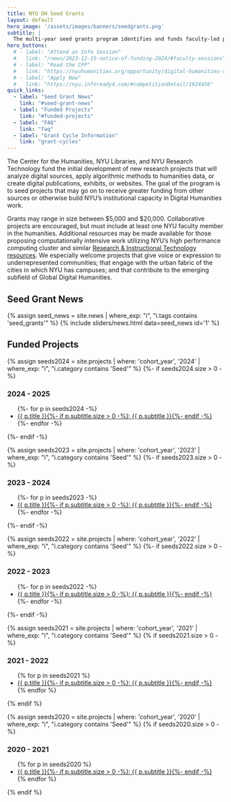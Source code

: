 ```yaml
---
title: NYU DH Seed Grants
layout: default
hero_image: '/assets/images/banners/seedgrants.png'
subtitle: |
  The multi-year seed grants program identifies and funds faculty-led projects that creatively bridge humanistic scholarship with new forms of computation, digital publishing, and digitization.
hero_buttons:
  # - label: "Attend an Info Session"
  #   link: "/news/2023-12-15-notice-of-funding-2024/#faculty-sessions"
  # - label: "Read the CFP"
  #   link: "https://nyuhumanities.org/opportunity/digital-humanities-seed-grants/"
  # - label: "Apply Now"
  #   link: "https://nyu.infoready4.com/#competitionDetail/1924456"
quick_links:
  - label: "Seed Grant News"
    link: "#seed-grant-news"
  - label: "Funded Projects"
    link: "#funded-projects"
  - label: "FAQ"
    link: "faq"
  - label: "Grant Cycle Information"
    link: "grant-cycles"
---
```


The Center for the Humanities, NYU Libraries, and NYU Research Technology fund the initial development of new research projects that will analyze digital sources, apply algorithmic methods to humanities data, or create digital publications, exhibits, or websites. The goal of the program is to seed projects that may go on to receive greater funding from other sources or otherwise build NYU’s institutional capacity in Digital Humanities work.

Grants may range in size between $5,000 and $20,000. Collaborative projects are encouraged, but must include at least one NYU faculty member in the humanities. Additional resources may be made available for those proposing computationally intensive work utilizing NYU’s high performance computing cluster and similar [Research & Instructional Technology resources](https://www.nyu.edu/research/navigating-research-technology.html). We especially welcome projects that give voice or expression to underrepresented communities; that engage with the urban fabric of the cities in which NYU has campuses; and that contribute to the emerging subfield of Global Digital Humanities.

<div class="block py-5" markdown="1">
<h2 id="seed-grant-news">Seed Grant News</h2>

{% assign seed_news = site.news | where_exp: "i", "i.tags contains 'seed_grants'" %}
{% include sliders/news.html data=seed_news id='1' %}
</div>

<h2 id="funded-projects">Funded Projects</h2>

{% assign seeds2024 = site.projects | where: 'cohort_year', '2024' | where_exp: "i", "i.category contains 'Seed'" %}
{%- if seeds2024.size > 0 -%}
  <h3 class="is-size-4">2024 - 2025</h3>
  <ul>
    {%- for p in seeds2024 -%}
      <li><a href="{{ p.url | absolute_url }}">
        {{ p.title }}{%- if p.subtitle.size > 0 -%}:&nbsp;{{ p.subtitle }}{%- endif -%}
      </a></li>
    {%- endfor -%}
  </ul>
{%- endif -%}

{% assign seeds2023 = site.projects | where: 'cohort_year', '2023' | where_exp: "i", "i.category contains 'Seed'" %}
{%- if seeds2023.size > 0 -%}
  <h3 class="is-size-4">2023 - 2024</h3>
  <ul>
    {%- for p in seeds2023 -%}
      <li><a href="{{ p.url | absolute_url }}">
        {{ p.title }}{%- if p.subtitle.size > 0 -%}:&nbsp;{{ p.subtitle }}{%- endif -%}
      </a></li>
    {%- endfor -%}
  </ul>
{%- endif -%}

{% assign seeds2022 = site.projects | where: 'cohort_year', '2022' | where_exp: "i", "i.category contains 'Seed'" %}
{%- if seeds2022.size > 0 -%}
  <h3 class="is-size-4">2022 - 2023</h3>
  <ul>
    {%- for p in seeds2022 -%}
      <li><a href="{{ p.url | absolute_url }}">
        {{ p.title }}{%- if p.subtitle.size > 0 -%}:&nbsp;{{ p.subtitle }}{%- endif -%}
      </a></li>
    {%- endfor -%}
  </ul>
{%- endif -%}

{% assign seeds2021 = site.projects | where: 'cohort_year', '2021' | where_exp: "i", "i.category contains 'Seed'" %}
{% if seeds2021.size > 0 -%}
  <h3 class="is-size-4">2021 - 2022</h3>
  <ul>
    {% for p in seeds2021 %}
      <li><a href="{{ p.url | absolute_url }}">
        {{ p.title }}{%- if p.subtitle.size > 0 -%}:&nbsp;{{ p.subtitle }}{%- endif -%}
      </a></li>
    {% endfor %}
  </ul>
{% endif %}

{% assign seeds2020 = site.projects | where: 'cohort_year', '2020' | where_exp: "i", "i.category contains 'Seed'" %}
{% if seeds2020.size > 0 -%}
  <h3 class="is-size-4">2020 - 2021</h3>
  <ul>
    {% for p in seeds2020 %}
      <li><a href="{{ p.url | absolute_url }}">
        {{ p.title }}{%- if p.subtitle.size > 0 -%}:&nbsp;{{ p.subtitle }}{%- endif -%}
      </a></li>
    {% endfor %}
  </ul>
{% endif %}

